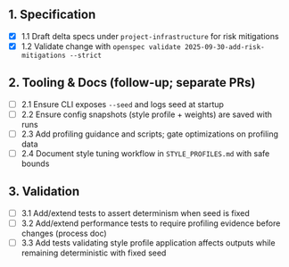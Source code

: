 ## 1. Specification
- [x] 1.1 Draft delta specs under `project-infrastructure` for risk mitigations
- [x] 1.2 Validate change with `openspec validate 2025-09-30-add-risk-mitigations --strict`

## 2. Tooling & Docs (follow-up; separate PRs)
- [ ] 2.1 Ensure CLI exposes `--seed` and logs seed at startup
- [ ] 2.2 Ensure config snapshots (style profile + weights) are saved with runs
- [ ] 2.3 Add profiling guidance and scripts; gate optimizations on profiling data
- [ ] 2.4 Document style tuning workflow in `STYLE_PROFILES.md` with safe bounds

## 3. Validation
- [ ] 3.1 Add/extend tests to assert determinism when seed is fixed
- [ ] 3.2 Add/extend performance tests to require profiling evidence before changes (process doc)
- [ ] 3.3 Add tests validating style profile application affects outputs while remaining deterministic with fixed seed
